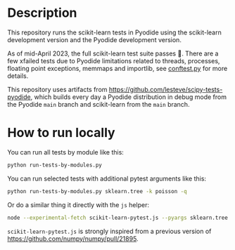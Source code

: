 # Description

This repository runs the scikit-learn tests in Pyodide using the scikit-learn
development version and the Pyodide development version.

As of mid-April 2023, the full scikit-learn test suite passes :tada:. There are
a few xfailed tests due to Pyodide limitations related to threads, processes,
floating point exceptions, memmaps and importlib, see
[conftest.py](./conftest.py) for more details.

This repository uses artifacts from
https://github.com/lesteve/scipy-tests-pyodide, which builds every day a
Pyodide distribution in debug mode from the Pyodide `main` branch and
scikit-learn from the `main` branch.

# How to run locally

You can run all tests by module like this:
```bash
python run-tests-by-modules.py
```

You can run selected tests with additional pytest arguments like this:
```bash
python run-tests-by-modules.py sklearn.tree -k poisson -q
```

Or do a similar thing it directly with the `js` helper:
```bash
node --experimental-fetch scikit-learn-pytest.js --pyargs sklearn.tree -k poisson -q
```

`scikit-learn-pytest.js` is strongly inspired from a previous version of
https://github.com/numpy/numpy/pull/21895.

